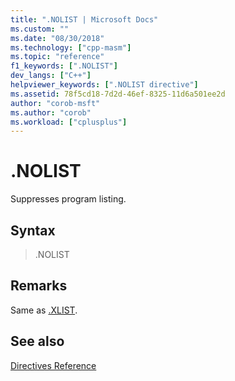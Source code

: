 ```yaml
---
title: ".NOLIST | Microsoft Docs"
ms.custom: ""
ms.date: "08/30/2018"
ms.technology: ["cpp-masm"]
ms.topic: "reference"
f1_keywords: [".NOLIST"]
dev_langs: ["C++"]
helpviewer_keywords: [".NOLIST directive"]
ms.assetid: 78f5cd18-7d2d-46ef-8325-11d6a501ee2d
author: "corob-msft"
ms.author: "corob"
ms.workload: ["cplusplus"]
---
```

# .NOLIST

Suppresses program listing.

## Syntax

> .NOLIST

## Remarks

Same as [.XLIST](../../assembler/masm/dot-xlist.md).

## See also

[Directives Reference](../../assembler/masm/directives-reference.md)<br/>